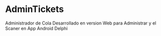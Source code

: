 # AdminTickets
 Administrador de Cola
Desarrollado en version Web para Administrar y el Scaner en App Android Delphi
